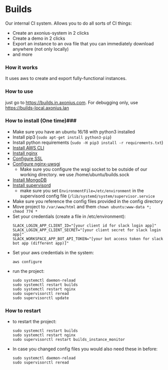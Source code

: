 # Builds #

Our internal CI system. Allows you to do all sorts of CI things:
* Create an axonius-system in 2 clicks
* Create a demo in 2 clicks
* Export an instance to an ova file that you can immediately download anywhere (not only locally)
* and more

### How it works ###
It uses aws to create and export fully-functional instances.

### How to use ###
just go to https://builds.in.axonius.com. For debugging only, use https://builds-local.axonius.lan

### How to install (One time)###
* Make sure you have an ubuntu 16/18 with python3 installed
* Install pip3 (`sudo apt-get install python3-pip`)
* Install python requirements (`sudo -H pip3 install -r requirements.txt`)
* [Install AWS CLI](https://docs.aws.amazon.com/cli/latest/userguide/installing.html)
* [Install nginx](https://www.digitalocean.com/community/tutorials/how-to-install-nginx-on-ubuntu-16-04)
* [Configure SSL](https://www.digitalocean.com/community/tutorials/how-to-create-a-self-signed-ssl-certificate-for-nginx-in-ubuntu-16-04)
* [Configure nginx-uwsgi](https://www.digitalocean.com/community/tutorials/how-to-serve-flask-applications-with-uwsgi-and-nginx-on-ubuntu-16-04)
   * Make sure you configure the wsgi socket to be outside of our working directory. we use /home/ubuntu/builds.sock
* [Install MongoDB](https://www.digitalocean.com/community/tutorials/how-to-install-mongodb-on-ubuntu-16-04)
* [Install supervisord](https://www.digitalocean.com/community/tutorials/how-to-install-and-manage-supervisor-on-ubuntu-and-debian-vps)
    * make sure you set `EnvironmentFile=/etc/environment` in the supervisord config file (`/lib/systemd/system/supervisor.service`
* Make sure you reference the config files provided in the config directory
* Move project to `/var/www/html` and them `chown ubuntu:www-data *; chmod 774 *`
* Set your credentials (create a file in /etc/environment):
    ```
    SLACK_LOGIN_APP_CLIENT_ID="[your client id for slack login app]"
    SLACK_LOGIN_APP_CLIENT_SECRET="[your client secret for slack login app]"
    SLACK_WORKSPACE_APP_BOT_API_TOKEN="[your bot access token for slack bot app (different app)]"
    ```
* Set your aws credentials in the system:
    ```
    aws configure
    ```
* run the project:
    ```
    sudo systemctl daemon-reload
    sudo systemctl restart builds
    sudo systemctl restart nginx
    sudo supervisorctl reread
    sudo supervisorctl update
    ```

### How to restart ###
* to restart the project:
    ```
    sudo systemctl restart builds
    sudo systemctl restart nginx
    sudo supervisorctl restart builds_instance_monitor
    ```
* In case you changed config files you would also need these in before:
    ```
    sudo systemctl daemon-reload
    sudo supervisorctl reread
    ```